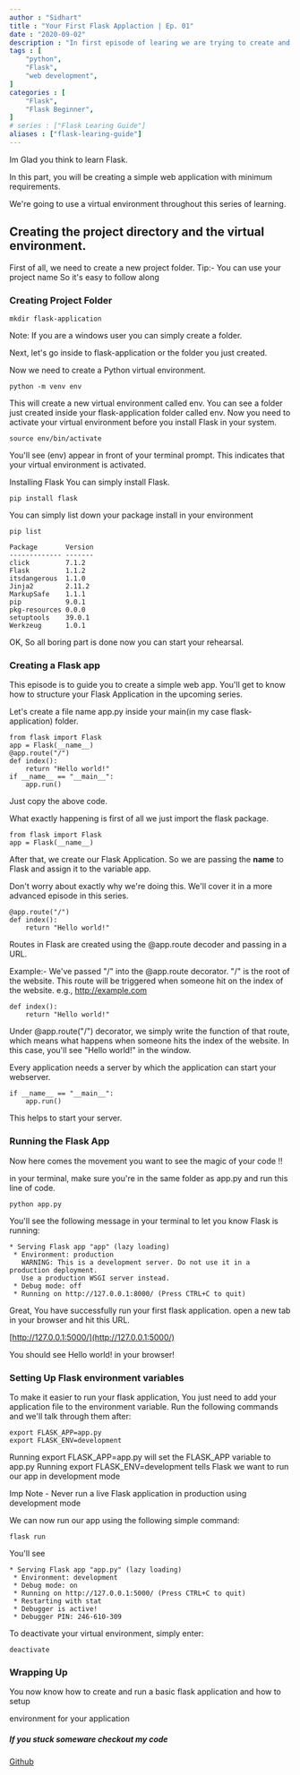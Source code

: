```yaml
---
author : "Sidhart"
title : "Your First Flask Applaction | Ep. 01"
date : "2020-09-02"
description : "In first episode of learing we are trying to create and run very first Flask Applaction"
tags : [
    "python",
    "Flask",
    "web development",
]
categories : [
    "Flask",
    "Flask Beginner",
]
# series : ["Flask Learing Guide"]
aliases : ["flask-learing-guide"]
---
```




Im Glad you think to learn Flask.

In this part, you will be creating a simple web application with minimum requirements.

We're going to use a virtual environment throughout this series of learning. 
<!--more-->
## Creating the project directory and the virtual environment.

First of all, we need to create a new project folder.
Tip:- You can use your project name So it's easy to follow along

### Creating Project Folder
```shell
mkdir flask-application
```
Note: If you are a windows user you can simply create a folder.

Next, let's go inside to flask-application or the folder you just created.

Now we need to create a Python virtual environment.
```shell
python -m venv env
```
This will create a new virtual environment called env. You can see a folder just created inside your flask-application folder called env. Now you need to activate your virtual environment before you install Flask in your system.
```shell
source env/bin/activate
```
You'll see (env) appear in front of your terminal prompt. This indicates that your virtual environment is activated.

Installing Flask
You can simply install Flask.
```shell
pip install flask
```
You can simply list down your package install in your environment
```shell
pip list

Package       Version
------------- -------
click         7.1.2  
Flask         1.1.2  
itsdangerous  1.1.0  
Jinja2        2.11.2 
MarkupSafe    1.1.1  
pip           9.0.1  
pkg-resources 0.0.0  
setuptools    39.0.1 
Werkzeug      1.0.1 
```
OK, So all boring part is done now you can start your rehearsal.

### Creating a Flask app

This episode is to guide you to create a simple web app. You'll get to know how to structure your Flask Application in the upcoming series.

Let's create a file name app.py inside your main(in my case flask-application) folder.
```shell
from flask import Flask
app = Flask(__name__)
@app.route("/")
def index():
    return "Hello world!"
if __name__ == "__main__":
    app.run()
```
Just copy the above code.

What exactly happening is first of all we just import the flask package.
```
from flask import Flask
app = Flask(__name__)
```
After that, we create our Flask Application. So we are passing the __name__ to Flask and assign it to the variable app.

Don't worry about exactly why we're doing this. We'll cover it in a more advanced episode in this series.
```shell
@app.route("/")
def index():
    return "Hello world!"
```
Routes in Flask are created using the @app.route decoder and passing in a URL.

Example:- We've passed "/" into the @app.route decorator. "/" is the root of the website.
This route will be triggered when someone hit on the index of the website. e.g., http://example.com
```shell
def index():
    return "Hello world!"
```
Under @app.route("/") decorator, we simply write the function of that route, which means what happens when someone hits the index of the website.
In this case, you'll see "Hello world!" in the window.

Every application needs a server by which the application can start your webserver.
```shell
if __name__ == "__main__":
    app.run()
```
This helps to start your server.


### Running the Flask App

Now here comes the movement you want to see the magic of your code !!

in your terminal, make sure you're in the same folder as app.py and run this line of code.
```shell
python app.py
```
You'll see the following message in your terminal to let you know Flask is running:
```
* Serving Flask app "app" (lazy loading)
 * Environment: production
   WARNING: This is a development server. Do not use it in a production deployment.
   Use a production WSGI server instead.
 * Debug mode: off
 * Running on http://127.0.0.1:8000/ (Press CTRL+C to quit)
```
Great, You have successfully run your first flask application.
open a new tab in your browser and hit this URL.

[http://127.0.0.1:5000/](http://127.0.0.1:5000/)

You should see Hello world! in your browser!

### Setting Up Flask environment variables

To make it easier to run your flask application, You just need to add your application file to the environment variable. Run the following commands and we'll talk through them after:
```shell
export FLASK_APP=app.py
export FLASK_ENV=development
```
Running export FLASK_APP=app.py will set the FLASK_APP variable to app.py
Running export FLASK_ENV=development tells Flask we want to run our app in development mode

Imp Note - Never run a live Flask application in production using development mode

We can now run our app using the following simple command:
```shell
flask run
```
You'll see
```
* Serving Flask app "app.py" (lazy loading)
 * Environment: development
 * Debug mode: on
 * Running on http://127.0.0.1:5000/ (Press CTRL+C to quit)
 * Restarting with stat
 * Debugger is active!
 * Debugger PIN: 246-610-309
```

To deactivate your virtual environment, simply enter:

```shell
deactivate
```

### Wrapping Up

You now know how to  create and run a basic flask application and how to setup 

environment for your application


##### If you stuck someware checkout my code
[Github](https://github.com/Apex1000/)